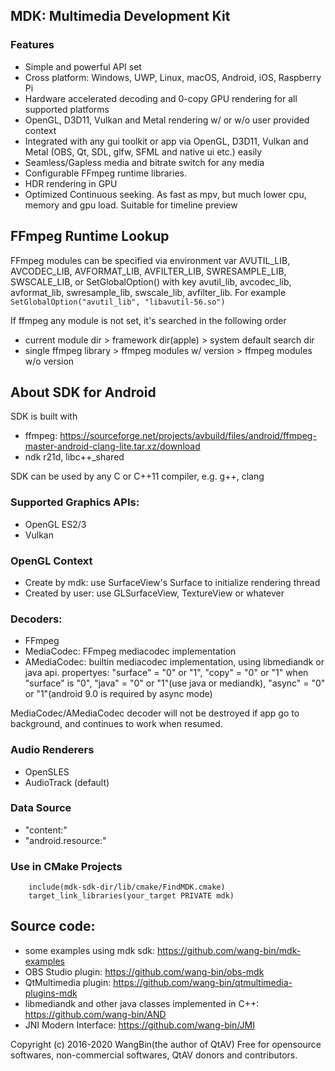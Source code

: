 ## MDK: Multimedia Development Kit

### Features
- Simple and powerful API set
- Cross platform: Windows, UWP, Linux, macOS, Android, iOS, Raspberry Pi
- Hardware accelerated decoding and 0-copy GPU rendering for all supported platforms
- OpenGL, D3D11, Vulkan and Metal rendering w/ or w/o user provided context
- Integrated with any gui toolkit or app via OpenGL, D3D11, Vulkan and Metal (OBS, Qt, SDL, glfw, SFML and native ui etc.) easily
- Seamless/Gapless media and bitrate switch for any media
- Configurable FFmpeg runtime libraries.
- HDR rendering in GPU
- Optimized Continuous seeking. As fast as mpv, but much lower cpu, memory and gpu load. Suitable for timeline preview

## FFmpeg Runtime Lookup
FFmpeg modules can be specified via environment var AVUTIL_LIB, AVCODEC_LIB, AVFORMAT_LIB, AVFILTER_LIB, SWRESAMPLE_LIB, SWSCALE_LIB, or SetGlobalOption() with key avutil_lib, avcodec_lib, avformat_lib, swresample_lib, swscale_lib, avfilter_lib. For example `SetGlobalOption("avutil_lib", "libavutil-56.so")`

If ffmpeg any module is not set, it's searched in the following order
- current module dir > framework dir(apple) > system default search dir
- single ffmpeg library > ffmpeg modules w/ version > ffmpeg modules w/o version


## About SDK for Android
SDK is built with
- ffmpeg: https://sourceforge.net/projects/avbuild/files/android/ffmpeg-master-android-clang-lite.tar.xz/download
- ndk r21d, libc++_shared

SDK can be used by any C or C++11 compiler, e.g. g++, clang

### Supported Graphics APIs:
- OpenGL ES2/3
- Vulkan

### OpenGL Context
- Create by mdk: use SurfaceView's Surface to initialize rendering thread
- Created by user: use GLSurfaceView, TextureView or whatever

### Decoders:
- FFmpeg
- MediaCodec: FFmpeg mediacodec implementation
- AMediaCodec: builtin mediacodec implementation, using libmediandk or java api. propertyes: "surface" = "0" or "1", "copy" = "0" or "1" when "surface" is "0", "java" = "0" or "1"(use java or mediandk), "async" = "0" or "1"(android 9.0 is required by async mode)

MediaCodec/AMediaCodec decoder will not be destroyed if app go to background, and continues to work when resumed.

### Audio Renderers
- OpenSLES
- AudioTrack (default)

### Data Source
- "content:"
- "android.resource:"

### Use in CMake Projects
```
	include(mdk-sdk-dir/lib/cmake/FindMDK.cmake)
	target_link_libraries(your_target PRIVATE mdk)
```

## Source code:
- some examples using mdk sdk: https://github.com/wang-bin/mdk-examples
- OBS Studio plugin: https://github.com/wang-bin/obs-mdk
- QtMultimedia plugin: https://github.com/wang-bin/qtmultimedia-plugins-mdk
- libmediandk and other java classes implemented in C++: https://github.com/wang-bin/AND
- JNI Modern Interface: https://github.com/wang-bin/JMI

Copyright (c) 2016-2020 WangBin(the author of QtAV) <wbsecg1 at gmail.com>
Free for opensource softwares, non-commercial softwares, QtAV donors and contributors.